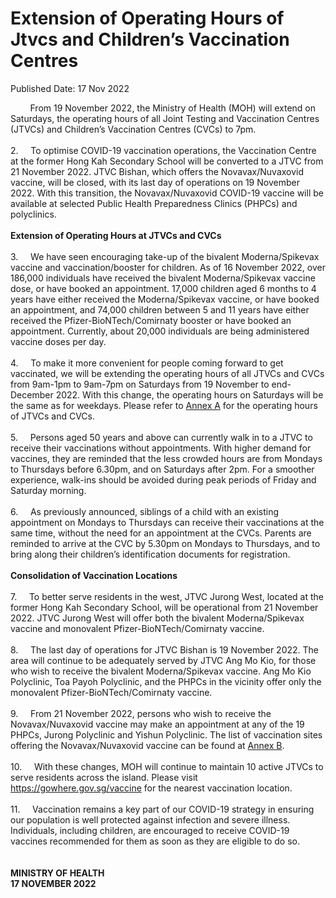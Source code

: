 <html>
    <meta http-equiv="Content-Type" content="text/html; charset=utf-8"/>
    <meta charset="utf-8"/>
    <title>Extension of Operating Hours of Jtvcs  and Children’s Vaccination Centres </title>
    <body><h1>Extension of Operating Hours of Jtvcs  and Children’s Vaccination Centres </h1>
    <p>Published Date: 17 Nov 2022</p> &nbsp; &nbsp; &nbsp; &nbsp; From 19 November 2022, the Ministry of Health (MOH) will extend on Saturdays, the operating hours of all Joint Testing and Vaccination Centres (JTVCs) and Children’s Vaccination Centres (CVCs) to 7pm.&nbsp;<br><br>2.&nbsp; &nbsp; &nbsp;To optimise COVID-19 vaccination operations, the Vaccination Centre at the former Hong Kah Secondary School will be converted to a JTVC from 21 November 2022. JTVC Bishan, which offers the Novavax/Nuvaxovid vaccine, will be closed, with its last day of operations on 19 November 2022. With this transition, the Novavax/Nuvaxovid COVID-19 vaccine will be available at selected Public Health Preparedness Clinics (PHPCs) and polyclinics.&nbsp;<br><br><strong>Extension of Operating Hours at JTVCs and CVCs<br></strong><br>3.&nbsp; &nbsp; &nbsp;We have seen encouraging take-up of the bivalent Moderna/Spikevax vaccine and vaccination/booster for children. As of 16 November 2022, over 186,000 individuals have received the bivalent Moderna/Spikevax vaccine dose, or have booked an appointment. 17,000 children aged 6 months to 4 years have either received the Moderna/Spikevax vaccine, or have booked an appointment, and 74,000 children between 5 and 11 years have either received the Pfizer-BioNTech/Comirnaty booster or have booked an appointment. Currently, about 20,000 individuals are being administered vaccine doses per day.<br><br>4.&nbsp; &nbsp; &nbsp;To make it more convenient for people coming forward to get vaccinated, we will be extending the operating hours of all JTVCs and CVCs from 9am-1pm to 9am-7pm on Saturdays from 19 November to end-December 2022. With this change, the operating hours on Saturdays will be the same as for weekdays. Please refer to <a href="/docs/librariesprovider5/default-document-library/annex-a371ac8f6781f483fa4df730157bf46c0.pdf?sfvrsn=3c058009_0" title="Annex A">Annex A</a>&nbsp;for the operating hours of JTVCs and CVCs.&nbsp;<br><br>5.&nbsp; &nbsp; &nbsp;Persons aged 50 years and above can currently walk in to a JTVC to receive their vaccinations without appointments. With higher demand for vaccines, they are reminded that the less crowded hours are from Mondays to Thursdays before 6.30pm, and on Saturdays after 2pm. For a smoother experience, walk-ins should be avoided during peak periods of Friday and Saturday morning.&nbsp;<br><br>6.&nbsp; &nbsp; &nbsp;As previously announced, siblings of a child with an existing appointment on Mondays to Thursdays can receive their vaccinations at the same time, without the need for an appointment at the CVCs. Parents are reminded to arrive at the CVC by 5.30pm on Mondays to Thursdays, and to bring along their children’s identification documents for registration.&nbsp;<br><strong><br>Consolidation of Vaccination Locations</strong><br><br>7.&nbsp; &nbsp; &nbsp;To better serve residents in the west, JTVC Jurong West, located at the former Hong Kah Secondary School, will be operational from 21 November 2022. JTVC Jurong West will offer both the bivalent Moderna/Spikevax vaccine and monovalent Pfizer-BioNTech/Comirnaty vaccine.&nbsp;<br><br>8.&nbsp; &nbsp; &nbsp;The last day of operations for JTVC Bishan is 19 November 2022. The area will continue to be adequately served by JTVC Ang Mo Kio, for those who wish to receive the bivalent Moderna/Spikevax vaccine. Ang Mo Kio Polyclinic, Toa Payoh Polyclinic, and the PHPCs in the vicinity offer only the monovalent Pfizer-BioNTech/Comirnaty vaccine.&nbsp;<br><br>9.&nbsp; &nbsp; &nbsp;From 21 November 2022, persons who wish to receive the Novavax/Nuvaxovid vaccine may make an appointment at any of the 19 PHPCs, Jurong Polyclinic and Yishun Polyclinic. The list of vaccination sites offering the Novavax/Nuvaxovid vaccine can be found at <a href="/docs/librariesprovider5/default-document-library/annex-b9d5220db83694460b3dd23714c7ce815.pdf?sfvrsn=3d3b64ae_0" title="Annex B">Annex B</a>.&nbsp;<br><br>10.&nbsp; &nbsp; &nbsp;With these changes, MOH will continue to maintain 10 active JTVCs to serve residents across the island. Please visit <a href="https://gowhere.gov.sg/vaccine" title="" class="" target="">https://gowhere.gov.sg/vaccine</a>&nbsp;for the nearest vaccination location.<br><br>11.&nbsp; &nbsp; &nbsp;Vaccination remains a key part of our COVID-19 strategy in ensuring our population is well protected against infection and severe illness. Individuals, including children, are encouraged to receive COVID-19 vaccines recommended for them as soon as they are eligible to do so.<br><br><strong><br>MINISTRY OF HEALTH&nbsp;<br>17 NOVEMBER 2022&nbsp;</strong><br></body>
</html>